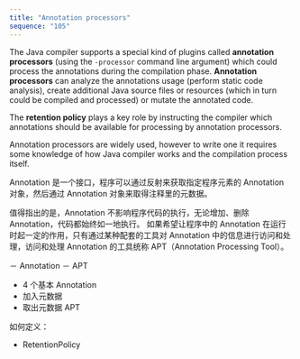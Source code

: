 ```yaml
---
title: "Annotation processors"
sequence: "105"
---
```


The Java compiler supports a special kind of plugins called **annotation processors** (using the `-processor` command line argument)
which could process the annotations during the compilation phase.
**Annotation processors** can analyze the annotations usage (perform static code analysis),
create additional Java source files or resources (which in turn could be compiled and processed) or mutate the annotated code.

The **retention policy** plays a key role by instructing the compiler which annotations should be available for processing by annotation processors.

Annotation processors are widely used, however to write one it requires some knowledge of how Java compiler works and the compilation process itself.

Annotation 是一个接口，程序可以通过反射来获取指定程序元素的 Annotation 对象，然后通过 Annotation 对象来取得注释里的元数据。

值得指出的是，Annotation 不影响程序代码的执行，无论增加、删除 Annotation，代码都始终如一地执行。
如果希望让程序中的 Annotation 在运行时起一定的作用，只有通过某种配套的工具对 Annotation 中的信息进行访问和处理，访问和处理 Annotation 的工具统称 APT（Annotation Processing Tool）。


－ Annotation
－ APT


- 4 个基本 Annotation
- 加入元数据
- 取出元数据 APT

如何定义：

- RetentionPolicy






